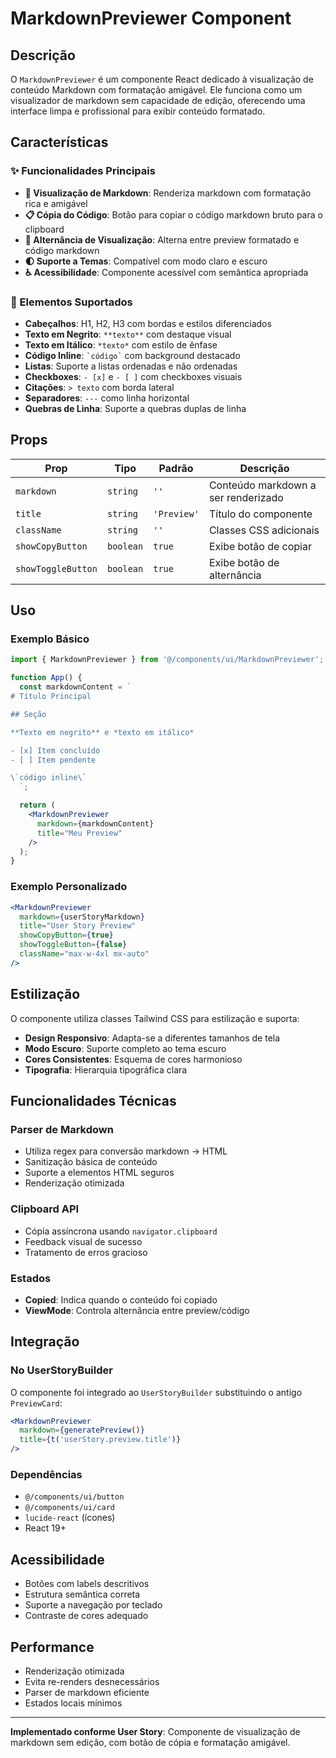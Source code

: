 # MarkdownPreviewer Component

## Descrição

O `MarkdownPreviewer` é um componente React dedicado à visualização de conteúdo Markdown com formatação amigável. Ele funciona como um visualizador de markdown sem capacidade de edição, oferecendo uma interface limpa e profissional para exibir conteúdo formatado.

## Características

### ✨ Funcionalidades Principais

- **📖 Visualização de Markdown**: Renderiza markdown com formatação rica e amigável
- **📋 Cópia do Código**: Botão para copiar o código markdown bruto para o clipboard
- **🔄 Alternância de Visualização**: Alterna entre preview formatado e código markdown
- **🌓 Suporte a Temas**: Compatível com modo claro e escuro
- **♿ Acessibilidade**: Componente acessível com semântica apropriada

### 🎨 Elementos Suportados

- **Cabeçalhos**: H1, H2, H3 com bordas e estilos diferenciados
- **Texto em Negrito**: `**texto**` com destaque visual
- **Texto em Itálico**: `*texto*` com estilo de ênfase
- **Código Inline**: `` `código` `` com background destacado
- **Listas**: Suporte a listas ordenadas e não ordenadas
- **Checkboxes**: `- [x]` e `- [ ]` com checkboxes visuais
- **Citações**: `> texto` com borda lateral
- **Separadores**: `---` como linha horizontal
- **Quebras de Linha**: Suporte a quebras duplas de linha

## Props

| Prop | Tipo | Padrão | Descrição |
|------|------|---------|-----------|
| `markdown` | `string` | `''` | Conteúdo markdown a ser renderizado |
| `title` | `string` | `'Preview'` | Título do componente |
| `className` | `string` | `''` | Classes CSS adicionais |
| `showCopyButton` | `boolean` | `true` | Exibe botão de copiar |
| `showToggleButton` | `boolean` | `true` | Exibe botão de alternância |

## Uso

### Exemplo Básico

```jsx
import { MarkdownPreviewer } from '@/components/ui/MarkdownPreviewer';

function App() {
  const markdownContent = `
# Título Principal

## Seção

**Texto em negrito** e *texto em itálico*

- [x] Item concluído
- [ ] Item pendente

\`código inline\`
  `;

  return (
    <MarkdownPreviewer 
      markdown={markdownContent}
      title="Meu Preview"
    />
  );
}
```

### Exemplo Personalizado

```jsx
<MarkdownPreviewer 
  markdown={userStoryMarkdown}
  title="User Story Preview"
  showCopyButton={true}
  showToggleButton={false}
  className="max-w-4xl mx-auto"
/>
```

## Estilização

O componente utiliza classes Tailwind CSS para estilização e suporta:

- **Design Responsivo**: Adapta-se a diferentes tamanhos de tela
- **Modo Escuro**: Suporte completo ao tema escuro
- **Cores Consistentes**: Esquema de cores harmonioso
- **Tipografia**: Hierarquia tipográfica clara

## Funcionalidades Técnicas

### Parser de Markdown

- Utiliza regex para conversão markdown → HTML
- Sanitização básica de conteúdo
- Suporte a elementos HTML seguros
- Renderização otimizada

### Clipboard API

- Cópia assíncrona usando `navigator.clipboard`
- Feedback visual de sucesso
- Tratamento de erros gracioso

### Estados

- **Copied**: Indica quando o conteúdo foi copiado
- **ViewMode**: Controla alternância entre preview/código

## Integração

### No UserStoryBuilder

O componente foi integrado ao `UserStoryBuilder` substituindo o antigo `PreviewCard`:

```jsx
<MarkdownPreviewer 
  markdown={generatePreview()}
  title={t('userStory.preview.title')}
/>
```

### Dependências

- `@/components/ui/button`
- `@/components/ui/card`
- `lucide-react` (ícones)
- React 19+

## Acessibilidade

- Botões com labels descritivos
- Estrutura semântica correta
- Suporte a navegação por teclado
- Contraste de cores adequado

## Performance

- Renderização otimizada
- Evita re-renders desnecessários
- Parser de markdown eficiente
- Estados locais mínimos

---

**Implementado conforme User Story**: Componente de visualização de markdown sem edição, com botão de cópia e formatação amigável.
